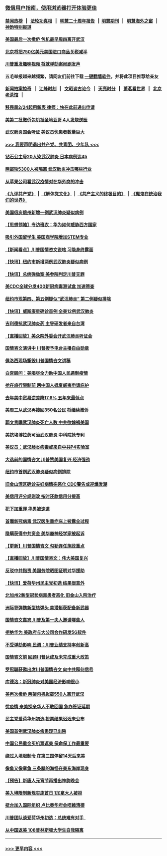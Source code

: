 ### [微信用户指南，使用浏览器打开体验更佳](https://github.com/gfw-breaker/banned-news1/blob/master/indexes/wechat-guide.md?t=0)
#### [禁闻热榜](热点新闻.md?t=0)  &nbsp;&nbsp;|&nbsp;&nbsp; [法轮功真相](https://github.com/gfw-breaker/truth/blob/master/README.md?t=0) &nbsp;&nbsp;|&nbsp;&nbsp; [明慧二十周年报告](https://github.com/gfw-breaker/mh-reports/blob/master/README.md?t=0) &nbsp;&nbsp;|&nbsp;&nbsp;[明慧期刊](https://github.com/gfw-breaker/mh-qikan) &nbsp;&nbsp;|&nbsp;&nbsp; [明慧海外之窗](https://github.com/gfw-breaker/mh-news/blob/master/README.md?t=0) &nbsp;&nbsp;|&nbsp;&nbsp; [神韵特别报道](https://github.com/gfw-breaker/mh-news/blob/master/shenyun.md?t=0)
#### [美国最后一次撤侨 包机最早周四离开武汉](../pages/nsc412/n11849395.md?t=02070011) 
#### [北京将把750亿美元美国进口商品关税减半](../pages/nsc412/n11848896.md?t=02070011) 
#### [川普重发趣味视频 将就弹劾案闹剧发声](../pages/nsc412/n11848715.md?t=02070011) 
#### 五毛举报越来越频繁，请网友们前往下载 [一键翻墙软件](https://github.com/gfw-breaker/ssr-accounts)，并将此项目推荐给亲友
#### [新闻拍案惊奇](https://github.com/gfw-breaker/banned-news1/blob/master/pages/link4.md) &nbsp;&nbsp;|&nbsp;&nbsp; [江峰时刻](https://github.com/gfw-breaker/banned-news1/blob/master/pages/link4.md) &nbsp;&nbsp;|&nbsp;&nbsp; [文昭谈古论今](https://github.com/gfw-breaker/banned-news1/blob/master/pages/link4.md) &nbsp;&nbsp;|&nbsp;&nbsp; [天亮时分](https://github.com/gfw-breaker/banned-news1/blob/master/pages/link4.md) &nbsp;&nbsp;|&nbsp;&nbsp; [萧茗看世界](https://github.com/gfw-breaker/banned-news1/blob/master/pages/link4.md) &nbsp;&nbsp;|&nbsp;&nbsp; [北京老茶馆](https://github.com/gfw-breaker/banned-news1/blob/master/pages/link4.md) &nbsp;&nbsp;|&nbsp;&nbsp; 
#### [移民局2/24起用新表  律师：快在此前递出申请](../pages/nsc412/n11848220.md?t=02070011) 
#### [美第二批撤侨包机抵圣地亚哥 4人发烧送医](../pages/nsc412/n11847923.md?t=02070011) 
#### [武汉肺炎国会听证 美议员忧患者数量巨大](../pages/nsc412/n11844851.md?t=02070011) 
#### [>>> 我要声明退出共产党、共青团、少年队 <<<](https://github.com/begood0513/goodnews/blob/master/quit/letter.md) 
#### [钻石公主号20人染武汉肺炎 日本病例达45](../pages/nsc412/n11847823.md?t=02070011) 
#### [两邮轮5300人被隔离 武汉肺炎冲击哪些行业](../pages/nsc412/n11847456.md?t=02070011) 
#### [从苹果公司看武汉疫情对在华外商的冲击](../pages/nsc412/n11847586.md?t=02070011) 
#### [《九评共产党》](https://github.com/begood0513/9ping.md/blob/master/README.md) &nbsp;|&nbsp; [《解体党文化》](../../../../jtdwh.md/blob/master/README.md)  &nbsp;|&nbsp; [《共产主义的终极目的》](../../../../gczydzjmd.md/blob/master/README.md) &nbsp;|&nbsp; [《魔鬼在统治我们的世界》](../../../../mgztzwmdsj.md/blob/master/README.md) 
#### [美国俄亥俄州新增一例武汉肺炎疑似病例](../pages/nsc412/n11847714.md?t=02070011) 
#### [【思想领袖】专访班农：华为如何威胁西方国家](../pages/nsc412/n11847306.md?t=02070011) 
#### [吸引外国留学生 美国商学院增加STEM专业](../pages/nsc412/n11847417.md?t=02070011) 
#### [【新闻看点】川普国情咨文说啥 习隐身终露面](../pages/nsc412/n11847016.md?t=02070011) 
#### [【快讯】纽约市新增两例武汉肺炎疑似病例](../pages/nsc412/n11847250.md?t=02070011) 
#### [【快讯】总统弹劾案 美参院判定川普无罪](../pages/nsc412/n11847316.md?t=02070011) 
#### [美CDC全球分发400新冠病毒测试盒 加速筛查](../pages/nsc412/n11847260.md?t=02070011) 
#### [纽约市现第四、第五例疑似“武汉肺炎”   第二例疑似排除](../pages/nsc412/n11847332.md?t=02070011) 
#### [【快讯】威斯康星确诊首例 全美12例武汉肺炎](../pages/nsc412/n11847162.md?t=02070011) 
#### [吉利德抗武汉肺炎药 主导研发者来自台湾](../pages/nsc412/n11847064.md?t=02070011) 
#### [【直播回放】美众院外委会开武汉肺炎听证会](../pages/nsc412/n11846727.md?t=02070011) 
#### [国情咨文演讲中 川普授予电台主播自由勋章](../pages/nsc412/n11846815.md?t=02070011) 
#### [佩洛西现场撕毁川普国情咨文讲稿](../pages/nsc412/n11846724.md?t=02070011) 
#### [白宫顾问：美竭尽全力助中国人民遏制疫情](../pages/nsc412/n11846756.md?t=02070011) 
#### [抢在旅行限制前 两中国人抵夏威夷申请庇护](../pages/nsc412/n11846866.md?t=02070011) 
#### [去年美中贸易逆差降17.6% 五年来最低点](../pages/nsc412/n11846755.md?t=02070011) 
#### [美周三从武汉再接回350名公民 将继续撤侨](../pages/nsc412/n11846705.md?t=02070011) 
#### [郭文贵曝武汉肺炎死亡人数 中共欲嫁祸美国](../pages/nsc412/n11846240.md?t=02070011) 
#### [美抗埃博拉药可治武汉肺炎 中科院抢专利](../pages/nsc412/n11846409.md?t=02070011) 
#### [美议员：武汉肺炎病毒或来自中共P4实验室](../pages/nsc412/n11846043.md?t=02070011) 
#### [大选前的国情咨文 川普赞美国复兴 经济强劲](../pages/nsc412/n11845526.md?t=02070011) 
#### [纽约市首例武汉肺炎疑似病例排除](../pages/nsc412/n11844989.md?t=02070011) 
#### [旧金山湾区确诊夫妇病情突恶化 CDC警告或迎爆发潮](../pages/nsc412/n11845730.md?t=02070011) 
#### [美信用评分规则改  按时还款信用分提高](../pages/nsc412/n11845488.md?t=02070011) 
#### [犯下加重罪 华男被速遣](../pages/nsc412/n11845476.md?t=02070011) 
#### [首曝新冠病毒 武汉医生重症床上披露全过程](../pages/nsc412/n11845150.md?t=02070011) 
#### [隐瞒获得中共资金 美华裔神经学家被起诉](../pages/nsc412/n11844879.md?t=02070011) 
#### [【更新】川普国情咨文 勾勒连任施政重点](../pages/nsc412/n11845223.md?t=02070011) 
#### [【直播回放】川普国情咨文：伟大美国复兴](../pages/nsc412/n11842079.md?t=02070011) 
#### [反驳中共指责 美国务院晒图证明对华援助](../pages/nsc412/n11844859.md?t=02070011) 
#### [【快讯】爱荷华州民主党初选 结果很意外](../pages/nsc412/n11844878.md?t=02070011) 
#### [北加州2新型冠状病毒患者恶化 旧金山入院治疗](../pages/nsc412/n11844842.md?t=02070011) 
#### [洲际导弹携新型核弹头 美潜艇获配备新武器](../pages/nsc412/n11844680.md?t=02070011) 
#### [国情咨文嘉宾 川普及第一夫人邀请哪些人](../pages/nsc412/n11844712.md?t=02070011) 
#### [拒绝华为 美政府与大公司合作研发5G软件](../pages/nsc412/n11844625.md?t=02070011) 
#### [不受弹劾影响 民调：川普业绩支持率创新高](../pages/nsc412/n11844622.md?t=02070011) 
#### [国情咨文前 回顾川普达成及未完成重大政策](../pages/nsc412/n11844581.md?t=02070011) 
#### [罗冠聪获邀出席川普国情咨文 向中共释何信号](../pages/nsc412/n11844355.md?t=02070011) 
#### [库德洛：新冠肺炎对美国经济影响很小](../pages/nsc412/n11844418.md?t=02070011) 
#### [美再次撤侨 两架包机拟载550人离开武汉](../pages/nsc412/n11844407.md?t=02070011) 
#### [忧疫情 来美探亲华人不敢回国 急办签证延期](../pages/nsc412/n11843344.md?t=02070011) 
#### [民主党爱荷华州初选 投票结果迟迟未公布](../pages/nsc412/n11844207.md?t=02070011) 
#### [美国首例武汉肺炎病患现已出院](../pages/nsc412/n11842740.md?t=02070011) 
#### [中国公民重金买机票返美 保命保工作最重要](../pages/nsc412/n11843282.md?t=02070011) 
#### [绕过入境限制令  在第三国停留14天后来美](../pages/nsc412/n11843341.md?t=02070011) 
#### [像鱼又像章鱼 三条腿的海怪在美东海岸现身](../pages/nsc412/n11843092.md?t=02070011) 
#### [【预告】新唐人元宵节再播出神韵晚会](../pages/nsc412/n11843192.md?t=02070011) 
#### [美入境限制新规实施首日 1加拿大人被拒](../pages/nsc412/n11843058.md?t=02070011) 
#### [挺台加入国际组织 卢比奥华府会唔赖清德](../pages/nsc412/n11843023.md?t=02070011) 
#### [川普团队谈爱荷华州初选：总统难有对手  ](../pages/nsc412/n11842867.md?t=02070011) 
#### [从中国返美 108普林斯顿大学生自我隔离](../pages/nsc412/n11842714.md?t=02070011) 

----
#### [ >>> 更早内容 <<< ](../indexes/nsc412-earlier.md)
